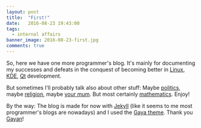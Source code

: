 ```yaml
---
layout: post
title:  "First!"
date:   2016-08-23 19:43:00
tags:
  - internal affairs
banner_image: 2016-08-23-first.jpg
comments: true
---
```

So, here we have one more programmer's blog. It's mainly for documenting my successes and defeats in the conquest of becoming better in [Linux][flip], [KDE][kde-dies], [Qt][cute] development.

But sometimes I'll probably talk also about other stuff: Maybe [politics][trumpkiss], maybe [religion][popekiss], maybe [your mum][yourmumkiss]. But most certainly [mathematics][math]. Enjoy!

By the way: The blog is made for now with [Jekyll][jekyll] (like it seems to me most programmer's blogs are nowadays) and I used the [Gaya theme][gaya]. Thank you [Gayan][gayan]!

[flip]: http://cdn.arstechnica.net/wp-content/uploads/2012/06/torvaldsnvidia-640x424.jpg
[kde-dies]: https://ask.slashdot.org/story/16/08/21/0327239/ask-slashdot-is-kde-dying
[cute]: https://i.ytimg.com/vi/g4xLVP_eFec/maxresdefault.jpg
[trumpkiss]: http://g1.dcdn.lt/images/pix/donald-trump-vladimir-putin-kissing-mindaugas-bonanu-keule-ruke-3-71265714.jpg
[popekiss]: http://i.cbc.ca/1.2040100.1381646201!/httpImage/image.jpg_gen/derivatives/16x9_1180/hi-pope-kiss.jpg
[yourmumkiss]: https://upload.wikimedia.org/wikipedia/commons/thumb/9/97/CENSORED.svg/2000px-CENSORED.svg.png
[math]: http://rlv.zcache.com/grumpy_cat_poster_i_love_math_it_makes_people_cry_poster-r91cc8357f25340ff8fef39c8418b3bf8_wvt_8byvr_512.jpg
[jekyll]:      http://jekyllrb.com
[gaya]:   https://github.com/gayanvirajith/gaya
[gayan]: http://gayan.me/
